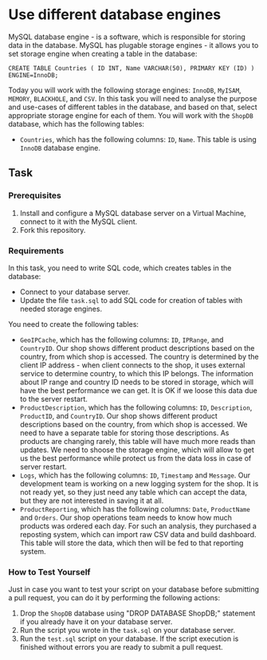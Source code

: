 # Use different database engines

MySQL database engine - is a software, which is responsible for storing data in the database. MySQL has plugable storage engines - it allows you to set storage engine when creating a table in the database: 

`
CREATE TABLE Countries (
    ID INT,
    Name VARCHAR(50),
    PRIMARY KEY (ID)
) ENGINE=InnoDB;
`

Today you will work with the following storage engines: `InnoDB`, `MyISAM`, `MEMORY`, `BLACKHOLE`, and `CSV`. In this task you will need to analyse the purpose and use-cases of different tables in the database, and based on that, select appropriate storage engine for each of them. You will work with the `ShopDB` database, which has the following tables:

- `Countries`, which has the following columns: `ID`, `Name`. This table is using `InnoDB` database engine. 

## Task

### Prerequisites

1. Install and configure a MySQL database server on a Virtual Machine, connect to it with the MySQL client.
2. Fork this repository.

### Requirements

In this task, you need to write SQL code, which creates tables in the database:

- Connect to your database server. 
- Update the file `task.sql` to add SQL code for creation of tables with needed storage engines.

You need to create the following tables: 

- `GeoIPCache`, which has the following columns: `ID`, `IPRange`, and `CountryID`. Our shop shows different product descriptions based on the country, from which shop is accessed. The country is determined by the client IP address - when client connects to the shop, it uses external service to determine country, to which this IP belongs. The information about IP range and country ID needs to be stored in storage, which will have the best performance we can get. It is OK if we loose this data due to the server restart. 
- `ProductDescription`, which has the following columns: `ID`, `Description`, `ProductID`, and `CountryID`. Our shop shows different product descriptions based on the country, from which shop is accessed. We need to have a separate table for storing those descriptions. As products are changing rarely, this table will have much more reads than updates. We need to shoose the storage engine, which will allow to get us the best performance while protect us from the data loss in case of server restart. 
- `Logs`, which has the following columns: `ID`, `Timestamp` and `Message`. Our development team is working on a new logging system for the shop. It is not ready yet, so they just need any table which can accept the data, but they are not interested in saving it at all. 
- `ProductReporting`, which has the following columns: `Date`, `ProductName` and `Orders`. Our shop operations team needs to know how much products was ordered each day. For such an analysis, they purchased a reposting system, which can import raw CSV data and build dashboard. This table will store the data, which then will be fed to that reporting system. 

### How to Test Yourself

Just in case you want to test your script on your database before submitting a pull request, you can do it by performing the following actions: 

1. Drop the `ShopDB` database using "DROP DATABASE ShopDB;" statement if you already have it on your database server. 
2. Run the script you wrote in the `task.sql` on your database server. 
3. Run the `test.sql` script on your database. If the script execution is finished without errors you are ready to submit a pull request. 
